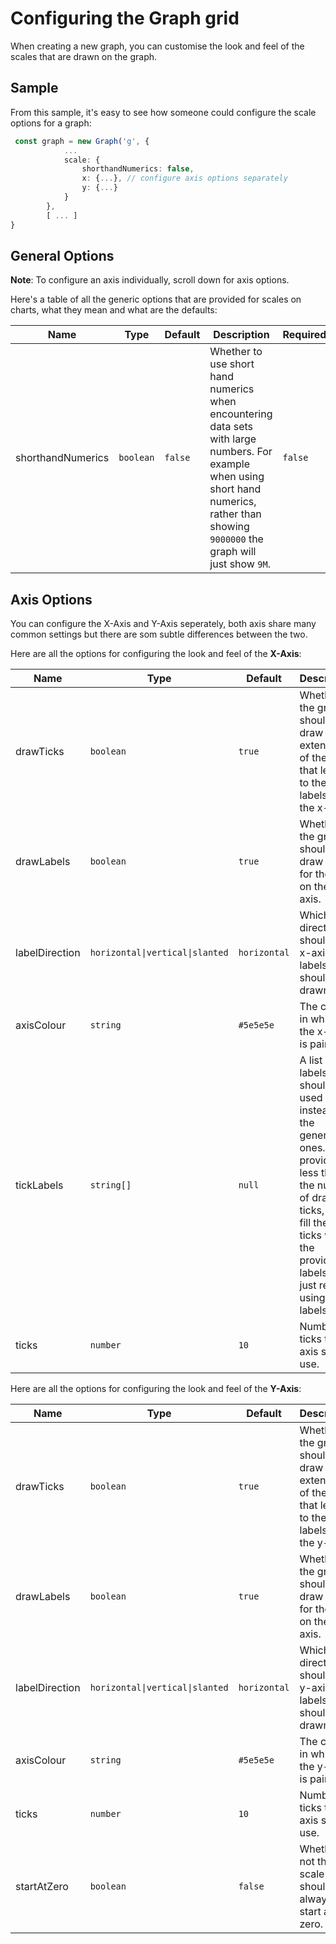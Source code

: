 # Configuring the Graph grid

When creating a new graph, you can customise the look and feel of the scales that are drawn on
the graph.

## Sample

From this sample, it's easy to see how someone could configure the scale options for a graph:

```ts
 const graph = new Graph('g', {
            ...
            scale: {
                shorthandNumerics: false,
                x: {...}, // configure axis options separately
                y: {...}
            }
        },
        [ ... ]
}

```

## General Options
**Note**: To configure an axis individually, scroll down for axis options.

Here's a table of all the generic options that are provided for scales on charts, what they mean and what are the defaults:


| Name              | Type      | Default | Description                                                                                                                                                                                 | Required |
|-------------------|-----------|---------|---------------------------------------------------------------------------------------------------------------------------------------------------------------------------------------------|----------|
| shorthandNumerics | `boolean` | `false` | Whether to use short hand numerics when encountering data sets with large numbers. For example when using short hand numerics, rather than showing `9000000` the graph will just show `9M`. | `false`  |


## Axis Options

You can configure the X-Axis and Y-Axis seperately, both axis share many common settings but there are som subtle differences between the two.

Here are all the options for configuring the look and feel of the **X-Axis**:

| Name            | Type                            | Default      | Description                                                                                                                                                                                                |
|-----------------|---------------------------------|--------------|------------------------------------------------------------------------------------------------------------------------------------------------------------------------------------------------------------|
| drawTicks       | `boolean`                       | `true`       | Whether the graph should draw extensions of the lines that lead up to the labels on the x-axis.                                                                                                            |
| drawLabels      | `boolean`                       | `true`       | Whether the graph should draw labels for the ticks on the x-axis.                                                                                                                                          |
| labelDirection  | `horizontal\|vertical\|slanted` | `horizontal` | Which direction should the x-axis labels should be drawn.                                                                                                                                                  |
| axisColour      | `string`                        | `#5e5e5e`    | The colour in which the x-axis is painted.                                                                                                                                                                 |
| tickLabels      | `string[]`                      | `null`       | A list of labels that should be used instead of the generated ones. If you provide less than the number of drawn ticks, it will fill the extra ticks with the provided labels by just re-using the labels. |
| ticks           | `number`                        | `10`         | Number of ticks the x-axis should use.                                                                                                                                                                     |

Here are all the options for configuring the look and feel of the **Y-Axis**:

| Name            | Type                            | Default      | Description                                                                                                                                                                                                |
|-----------------|---------------------------------|--------------|------------------------------------------------------------------------------------------------------------------------------------------------------------------------------------------------------------|
| drawTicks       | `boolean`                       | `true`       | Whether the graph should draw extensions of the lines that lead up to the labels on the y-axis.                                                                                                            |
| drawLabels      | `boolean`                       | `true`       | Whether the graph should draw labels for the ticks on the y-axis.                                                                                                                                          |
| labelDirection  | `horizontal\|vertical\|slanted` | `horizontal` | Which direction should the y-axis labels should be drawn.                                                                                                                                                  |
| axisColour      | `string`                        | `#5e5e5e`    | The colour in which the y-axis is painted.                                                                                                                                                                 |
| ticks           | `number`                        | `10`         | Number of ticks the y-axis should use.                                                                                                                                                                     |
| startAtZero     | `boolean`                       | `false`      | Whether or not the scale should always start at zero.                                                                                                                                                      |

